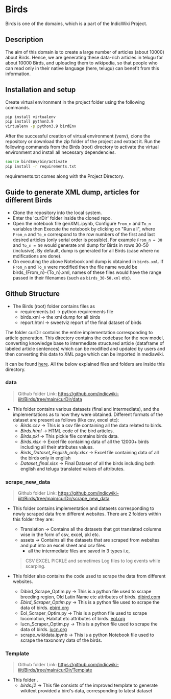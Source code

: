 # Birds

Birds is one of the domains, which is a part of the IndicWiki Project.

## Description

The aim of this domain is to create a large number of articles (about 10000) about Birds. Hence, we are generating these data-rich articles in telugu for about 10000 Birds, and uploading them to wikipedia, so that people who can read only in their native language (here, telugu) can benefit from this information.

## Installation and setup

Create virtual environment in the project folder using the following commands.

```bash
pip install virtualenv
pip install python3.9 
virtualenv -p python3.9 birdEnv
```

After the successful creation of virtual environment (venv), clone the repository or download the zip folder of the project and extract it. Run the following commands from the Birds (root) directory to activate the virtual environment and install all necessary dependencies.

```bash
source birdEnv/bin/activate
pip install -r requirements.txt
```

requirements.txt comes along with the Project Directory.

## Guide to generate XML dump, articles for different Birds

- Clone the repository into the local system.
- Enter the 'curDir' folder inside the cloned repo.
- Open the notebook file genXML.ipynb, Configure `From_n` and `To_n` variables then Execute the notebook by clicking on "Run all", where `From_n` and `To_n` correspond to the row numbers of the first and last desired articles (only serial order is possible). For example `From_n = 30` and `To_n = 50` would generate xml dump for Birds in rows 30-50 (inclusive). By default, dump is generated for all Birds (case where no mdifications are done).
- On executing the above Notebook xml dump is obtained in `birds.xml`. If `From_n` and `To_n` were modified then the file name would be birds_{From_n}-{To_n}.xml, names of these files would have the range passed in their filenames (such as `birds_30-50.xml` etc).

## Github Structure

- The Birds (root) folder contains files as
  - requirements.txt  → python requirements file
  - birds.xml   → the xml dump for all birds
  - report.html   → sweetviz report of the final dataset of birds

The folder curDir contains the entire implementation corresponding to article generation. This directory contains the codebase for the new model, converting knowledge base to intermediate structured article (dataframe of labeled article sentences) which can be modified and updated by users and then converting this data to XML page which can be imported in mediawiki.

It can be found [here](https://github.com/indicwiki-iiit/Birds/tree/main/curDir). All the below explained files and folders are inside this directory.

### data

> Github folder Link: <https://github.com/indicwiki-iiit/Birds/tree/main/curDir/data>

- This folder contains various datasets (final and intermediate), and the implementations as to how they were obtained. Different formats of the dataset are present as follows (like csv, excel etc):
  - _Birds.csv_  → This is a csv file containing all the data related to birds.
  - _Birds.html_  → HTML code of the bird articles.
  - _Birds.pkl_  → This pickle file contains birds data.
  - _Birds.xlsx_  → Excel file containing data of all the 12000+ birds including all their attributes values.
  - _Birds\_Dataset\_English\_only.xlsx_  → Excel file containing data of all the birds only in english
  - _Dataset\_final.xlsx_     → Final Dataset of all the birds including both english and telugu translated values of attributes.
 
### scrape_new_data

> Github folder Link: <https://github.com/indicwiki-iiit/Birds/tree/main/curDir/scrape_new_data>

- This folder contains implementation and datasets corresponding to newly scraped data from different websites. There are 2 folders within this folder they are:
 
  - Translation  → Contains all the datasets that got translated columns wise in the form of csv, excel, pkl etc.
  - assets   → Contains all the datasets that are scraped from websites and put into an excel sheet and csv files.
    - all the intermediate files are saved in 3 types i.e,
   > CSV
   > EXCEL
   > PICKLE
  and sometimes Log files to log events while scarping.

- This folder also contains the code used to scrape the data from different websites.
  - Dibird\_Scrape\_Optim.py   → This is a python file used to scrape breeding region, Old Latin Name etc attributes of birds. [dibird.com](https://dibird.com/)
  - _Ebird\_Scraper\_Optim.py_  → This is a python file used to scrape the data of birds. [ebird.org](https://ebird.org/home)
  - Eol\_Scraper\_Optim.py   → This is a python file used to scrape locomotion, Habitat etc attributes of birds. [eol.org](https://eol.org/)
  - Iucn_Scraper_Optim.py   → This is a python file used to scrape the data of birds. [iucn.org](https://www.iucn.org/)
  - scrape_wikidata.ipynb   → This is a python Notebook file used to scrape the taxonomy data of the birds.

### Template

> Github folder Link: <https://github.com/indicwiki-iiit/Birds/tree/main/curDir/Template>

- This folder .
  - _birds.j2_  → This file consists of the improved template to generate wikitext provided a bird's data, corresponding to latest dataset

